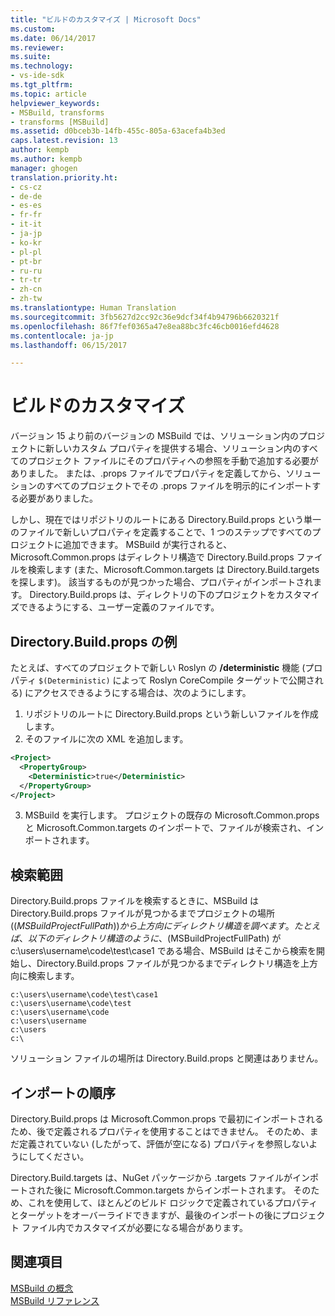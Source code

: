 ```yaml
---
title: "ビルドのカスタマイズ | Microsoft Docs"
ms.custom: 
ms.date: 06/14/2017
ms.reviewer: 
ms.suite: 
ms.technology:
- vs-ide-sdk
ms.tgt_pltfrm: 
ms.topic: article
helpviewer_keywords:
- MSBuild, transforms
- transforms [MSBuild]
ms.assetid: d0bceb3b-14fb-455c-805a-63acefa4b3ed
caps.latest.revision: 13
author: kempb
ms.author: kempb
manager: ghogen
translation.priority.ht:
- cs-cz
- de-de
- es-es
- fr-fr
- it-it
- ja-jp
- ko-kr
- pl-pl
- pt-br
- ru-ru
- tr-tr
- zh-cn
- zh-tw
ms.translationtype: Human Translation
ms.sourcegitcommit: 3fb5627d2cc92c36e9dcf34f4b94796b6620321f
ms.openlocfilehash: 86f7fef0365a47e8ea88bc3fc46cb0016efd4628
ms.contentlocale: ja-jp
ms.lasthandoff: 06/15/2017

---
```

# <a name="customize-your-build"></a>ビルドのカスタマイズ
バージョン 15 より前のバージョンの MSBuild では、ソリューション内のプロジェクトに新しいカスタム プロパティを提供する場合、ソリューション内のすべてのプロジェクト ファイルにそのプロパティへの参照を手動で追加する必要がありました。 または、.props ファイルでプロパティを定義してから、ソリューションのすべてのプロジェクトでその .props ファイルを明示的にインポートする必要がありました。

しかし、現在ではリポジトリのルートにある Directory.Build.props という単一のファイルで新しいプロパティを定義することで、1 つのステップですべてのプロジェクトに追加できます。 MSBuild が実行されると、Microsoft.Common.props はディレクトリ構造で Directory.Build.props ファイルを検索します (また、Microsoft.Common.targets は Directory.Build.targets を探します)。 該当するものが見つかった場合、プロパティがインポートされます。 Directory.Build.props は、ディレクトリの下のプロジェクトをカスタマイズできるようにする、ユーザー定義のファイルです。

## <a name="directorybuildprops-example"></a>Directory.Build.props の例
たとえば、すべてのプロジェクトで新しい Roslyn の **/deterministic** 機能 (プロパティ `$(Deterministic)` によって Roslyn CoreCompile ターゲットで公開される) にアクセスできるようにする場合は、次のようにします。

1. リポジトリのルートに Directory.Build.props という新しいファイルを作成します。
2. そのファイルに次の XML を追加します。

  ```xml
  <Project>
    <PropertyGroup>
      <Deterministic>true</Deterministic>
    </PropertyGroup>
  </Project>
  ```
3. MSBuild を実行します。 プロジェクトの既存の Microsoft.Common.props と Microsoft.Common.targets のインポートで、ファイルが検索され、インポートされます。

## <a name="search-scope"></a>検索範囲
Directory.Build.props ファイルを検索するときに、MSBuild は Directory.Build.props ファイルが見つかるまでプロジェクトの場所 ($(MSBuildProjectFullPath)) から上方向にディレクトリ構造を調べます。 たとえば、以下のディレクトリ構造のように、$(MSBuildProjectFullPath) が c:\users\username\code\test\case1 である場合、MSBuild はそこから検索を開始し、Directory.Build.props ファイルが見つかるまでディレクトリ構造を上方向に検索します。

```
c:\users\username\code\test\case1
c:\users\username\code\test
c:\users\username\code
c:\users\username
c:\users
c:\
```
ソリューション ファイルの場所は Directory.Build.props と関連はありません。

## <a name="import-order"></a>インポートの順序

Directory.Build.props は Microsoft.Common.props で最初にインポートされるため、後で定義されるプロパティを使用することはできません。 そのため、まだ定義されていない (したがって、評価が空になる) プロパティを参照しないようにしてください。

Directory.Build.targets は、NuGet パッケージから .targets ファイルがインポートされた後に Microsoft.Common.targets からインポートされます。 そのため、これを使用して、ほとんどのビルド ロジックで定義されているプロパティとターゲットをオーバーライドできますが、最後のインポートの後にプロジェクト ファイル内でカスタマイズが必要になる場合があります。

## <a name="see-also"></a>関連項目  
 [MSBuild の概念](../msbuild/msbuild-concepts.md)   
 [MSBuild リファレンス](../msbuild/msbuild-reference.md)   

